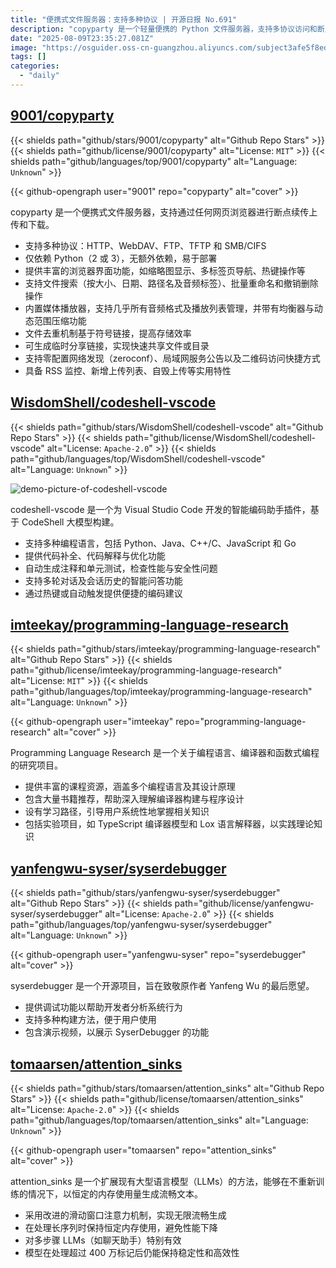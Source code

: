 ```yaml
---
title: "便携式文件服务器：支持多种协议 | 开源日报 No.691"
description: "copyparty 是一个轻量便携的 Python 文件服务器，支持多协议访问和断点续传，提供丰富的 Web 界面功能 (如媒体播放、文件搜索、批量操作) 及高效存储方案，适合快速搭建临时文件共享服务。"
date: "2025-08-09T23:35:27.081Z"
image: "https://osguider.oss-cn-guangzhou.aliyuncs.com/subject3afe5f8ed9c23fd14ce22629f6a276d5.png"
tags: []
categories:
  - "daily"
---
```


## [9001/copyparty](https://github.com/9001/copyparty)

{{< shields path="github/stars/9001/copyparty" alt="Github Repo Stars" >}} {{< shields path="github/license/9001/copyparty" alt="License: `MIT`" >}} {{< shields path="github/languages/top/9001/copyparty" alt="Language: `Unknown`" >}}

{{< github-opengraph user="9001" repo="copyparty" alt="cover" >}}

copyparty 是一个便携式文件服务器，支持通过任何网页浏览器进行断点续传上传和下载。

- 支持多种协议：HTTP、WebDAV、FTP、TFTP 和 SMB/CIFS
- 仅依赖 Python（2 或 3），无额外依赖，易于部署
- 提供丰富的浏览器界面功能，如缩略图显示、多标签页导航、热键操作等
- 支持文件搜索（按大小、日期、路径名及音频标签）、批量重命名和撤销删除操作
- 内置媒体播放器，支持几乎所有音频格式及播放列表管理，并带有均衡器与动态范围压缩功能
- 文件去重机制基于符号链接，提高存储效率
- 可生成临时分享链接，实现快速共享文件或目录
- 支持零配置网络发现（zeroconf）、局域网服务公告以及二维码访问快捷方式
- 具备 RSS 监控、新增上传列表、自毁上传等实用特性
  
## [WisdomShell/codeshell-vscode](https://github.com/WisdomShell/codeshell-vscode)

{{< shields path="github/stars/WisdomShell/codeshell-vscode" alt="Github Repo Stars" >}} {{< shields path="github/license/WisdomShell/codeshell-vscode" alt="License: `Apache-2.0`" >}} {{< shields path="github/languages/top/WisdomShell/codeshell-vscode" alt="Language: `Unknown`" >}}

![demo-picture-of-codeshell-vscode](https://static.osguider.com/subject/github/WisdomShell/codeshell-vscode/2dbf626c6cb053bb4a42cfbef70de2e8.png)

codeshell-vscode 是一个为 Visual Studio Code 开发的智能编码助手插件，基于 CodeShell 大模型构建。

- 支持多种编程语言，包括 Python、Java、C++/C、JavaScript 和 Go
- 提供代码补全、代码解释与优化功能
- 自动生成注释和单元测试，检查性能与安全性问题
- 支持多轮对话及会话历史的智能问答功能
- 通过热键或自动触发提供便捷的编码建议
  
## [imteekay/programming-language-research](https://github.com/imteekay/programming-language-research)

{{< shields path="github/stars/imteekay/programming-language-research" alt="Github Repo Stars" >}} {{< shields path="github/license/imteekay/programming-language-research" alt="License: `MIT`" >}} {{< shields path="github/languages/top/imteekay/programming-language-research" alt="Language: `Unknown`" >}}

{{< github-opengraph user="imteekay" repo="programming-language-research" alt="cover" >}}

Programming Language Research 是一个关于编程语言、编译器和函数式编程的研究项目。

- 提供丰富的课程资源，涵盖多个编程语言及其设计原理
- 包含大量书籍推荐，帮助深入理解编译器构建与程序设计
- 设有学习路径，引导用户系统性地掌握相关知识
- 包括实验项目，如 TypeScript 编译器模型和 Lox 语言解释器，以实践理论知识
  
## [yanfengwu-syser/syserdebugger](https://github.com/yanfengwu-syser/syserdebugger)

{{< shields path="github/stars/yanfengwu-syser/syserdebugger" alt="Github Repo Stars" >}} {{< shields path="github/license/yanfengwu-syser/syserdebugger" alt="License: `Apache-2.0`" >}} {{< shields path="github/languages/top/yanfengwu-syser/syserdebugger" alt="Language: `Unknown`" >}}

{{< github-opengraph user="yanfengwu-syser" repo="syserdebugger" alt="cover" >}}

syserdebugger 是一个开源项目，旨在致敬原作者 Yanfeng Wu 的最后愿望。

- 提供调试功能以帮助开发者分析系统行为
- 支持多种构建方法，便于用户使用
- 包含演示视频，以展示 SyserDebugger 的功能
  
## [tomaarsen/attention_sinks](https://github.com/tomaarsen/attention_sinks)

{{< shields path="github/stars/tomaarsen/attention_sinks" alt="Github Repo Stars" >}} {{< shields path="github/license/tomaarsen/attention_sinks" alt="License: `Apache-2.0`" >}} {{< shields path="github/languages/top/tomaarsen/attention_sinks" alt="Language: `Unknown`" >}}

{{< github-opengraph user="tomaarsen" repo="attention_sinks" alt="cover" >}}

attention_sinks 是一个扩展现有大型语言模型（LLMs）的方法，能够在不重新训练的情况下，以恒定的内存使用量生成流畅文本。

- 采用改进的滑动窗口注意力机制，实现无限流畅生成
- 在处理长序列时保持恒定内存使用，避免性能下降
- 对多步骤 LLMs（如聊天助手）特别有效
- 模型在处理超过 400 万标记后仍能保持稳定性和高效性
  
